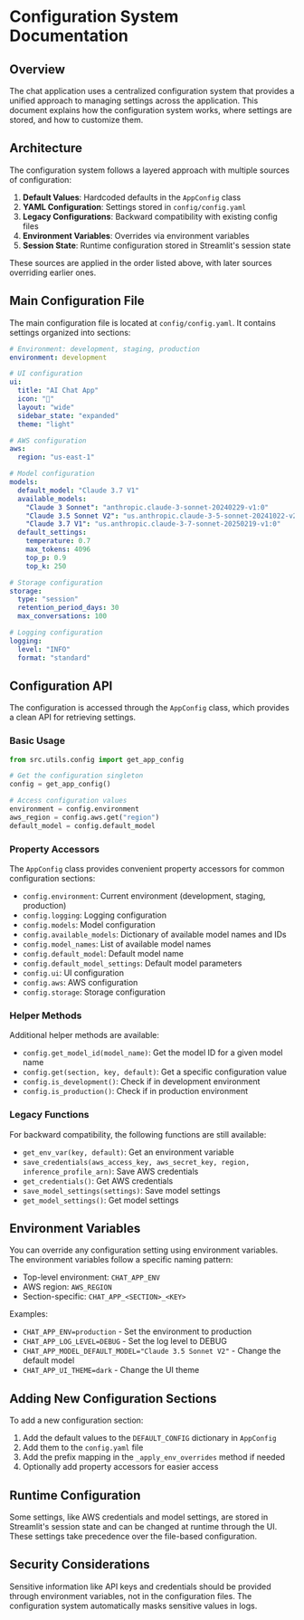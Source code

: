 # Configuration System Documentation

## Overview

The chat application uses a centralized configuration system that provides a unified approach to managing settings across the application. This document explains how the configuration system works, where settings are stored, and how to customize them.

## Architecture

The configuration system follows a layered approach with multiple sources of configuration:

1. **Default Values**: Hardcoded defaults in the `AppConfig` class
2. **YAML Configuration**: Settings stored in `config/config.yaml`
3. **Legacy Configurations**: Backward compatibility with existing config files
4. **Environment Variables**: Overrides via environment variables
5. **Session State**: Runtime configuration stored in Streamlit's session state

These sources are applied in the order listed above, with later sources overriding earlier ones.

## Main Configuration File

The main configuration file is located at `config/config.yaml`. It contains settings organized into sections:

```yaml
# Environment: development, staging, production
environment: development

# UI configuration
ui:
  title: "AI Chat App"
  icon: "🤖"
  layout: "wide"
  sidebar_state: "expanded"
  theme: "light"

# AWS configuration
aws:
  region: "us-east-1"

# Model configuration
models:
  default_model: "Claude 3.7 V1"
  available_models:
    "Claude 3 Sonnet": "anthropic.claude-3-sonnet-20240229-v1:0"
    "Claude 3.5 Sonnet V2": "us.anthropic.claude-3-5-sonnet-20241022-v2:0"
    "Claude 3.7 V1": "us.anthropic.claude-3-7-sonnet-20250219-v1:0"
  default_settings:
    temperature: 0.7
    max_tokens: 4096
    top_p: 0.9
    top_k: 250

# Storage configuration
storage:
  type: "session"
  retention_period_days: 30
  max_conversations: 100

# Logging configuration
logging:
  level: "INFO"
  format: "standard"
```

## Configuration API

The configuration is accessed through the `AppConfig` class, which provides a clean API for retrieving settings.

### Basic Usage

```python
from src.utils.config import get_app_config

# Get the configuration singleton
config = get_app_config()

# Access configuration values
environment = config.environment
aws_region = config.aws.get("region")
default_model = config.default_model
```

### Property Accessors

The `AppConfig` class provides convenient property accessors for common configuration sections:

- `config.environment`: Current environment (development, staging, production)
- `config.logging`: Logging configuration
- `config.models`: Model configuration
- `config.available_models`: Dictionary of available model names and IDs
- `config.model_names`: List of available model names
- `config.default_model`: Default model name
- `config.default_model_settings`: Default model parameters
- `config.ui`: UI configuration
- `config.aws`: AWS configuration
- `config.storage`: Storage configuration

### Helper Methods

Additional helper methods are available:

- `config.get_model_id(model_name)`: Get the model ID for a given model name
- `config.get(section, key, default)`: Get a specific configuration value
- `config.is_development()`: Check if in development environment
- `config.is_production()`: Check if in production environment

### Legacy Functions

For backward compatibility, the following functions are still available:

- `get_env_var(key, default)`: Get an environment variable
- `save_credentials(aws_access_key, aws_secret_key, region, inference_profile_arn)`: Save AWS credentials
- `get_credentials()`: Get AWS credentials
- `save_model_settings(settings)`: Save model settings
- `get_model_settings()`: Get model settings

## Environment Variables

You can override any configuration setting using environment variables. The environment variables follow a specific naming pattern:

- Top-level environment: `CHAT_APP_ENV`
- AWS region: `AWS_REGION`
- Section-specific: `CHAT_APP_<SECTION>_<KEY>`

Examples:
- `CHAT_APP_ENV=production` - Set the environment to production
- `CHAT_APP_LOG_LEVEL=DEBUG` - Set the log level to DEBUG
- `CHAT_APP_MODEL_DEFAULT_MODEL="Claude 3.5 Sonnet V2"` - Change the default model
- `CHAT_APP_UI_THEME=dark` - Change the UI theme

## Adding New Configuration Sections

To add a new configuration section:

1. Add the default values to the `DEFAULT_CONFIG` dictionary in `AppConfig`
2. Add them to the `config.yaml` file
3. Add the prefix mapping in the `_apply_env_overrides` method if needed
4. Optionally add property accessors for easier access

## Runtime Configuration

Some settings, like AWS credentials and model settings, are stored in Streamlit's session state and can be changed at runtime through the UI. These settings take precedence over the file-based configuration.

## Security Considerations

Sensitive information like API keys and credentials should be provided through environment variables, not in the configuration files. The configuration system automatically masks sensitive values in logs.